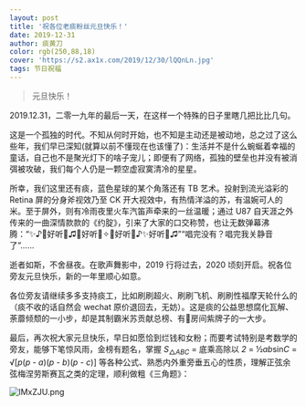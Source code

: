 ```yaml
---
layout: post
title: '祝各位老痰粉丝元旦快乐！'
date: 2019-12-31
author: 痰黄刀
color: rgb(250,88,18)
cover: 'https://s2.ax1x.com/2019/12/30/lQQnLn.jpg'
tags: 节日祝福
---
```


> 元旦快乐！

2019.12.31，二零一九年的最后一天，在这样一个特殊的日子里瞎几把比比几句。

这是一个孤独的时代。不知从何时开始，也不知是主动还是被动地，总之过了这么些年，我们早已深知(就算以前不懂现在也该懂了)：生活并不是什么蜿蜒着幸福的童话，自己也不是聚光灯下的啥子宠儿；即便有了网络，孤独的壁垒也并没有被消弭被攻破，我们每个人仍是一颗空虚寂寞清冷的星星。

所幸，我们这里还有痰，蓝色星球的某个角落还有 TB 艺术。投射到流光溢彩的 Retina 屏的分身斧视效乃至 CK 开大视效中，有热情洋溢的苏，有温婉可人的米。至于屏外，则有冷雨夜里火车汽笛声牵来的一丝温暖；通过 U87 自天涯之外传来的一曲深情款款的《约腚》，引来了大家的口交称赞，也让无数弹幕沸腾：“✨♪🎉好听🎊♫🍭好听🍭✧🌈好听🌈♪✨好听🎉♫”“唱完没有？唱完我关静音了”……

逝者如斯，不舍昼夜。在歌声舞影中，2019 行将过去，2020 顷刻开启。祝各位旁友元旦快乐，新的一年里顺心如意。

各位旁友请继续多多支持痰工，比如刷刷超火、刷刷飞机、刷刷性福摩天轮什么的（痰不收的话自然会 wechat 原价退回去，无妨）。这是痰的公益思想腐化瓦解、荼蘼倾颓的一小步，却是其制霸米苏贡献总榜、有🍉房间紫牌子的一大步。

最后，再次祝大家元旦快乐，早日如愿恰到烂钱和女粉；而要考试特别是考数学的旁友，能够下笔惊风雨，金榜有题名，掌握 *S*<sub>△*ABC*</sub> = 底乘高除以 *2* = ½*ab*sin*C* = √[*p*(*p* - *a*)(*p* - *b*)(*p* - *c*)] 等各种公式、熟悉内外重旁垂五心的性质，理解正弦余弦梅涅劳斯赛瓦之类的定理，顺利做粗《三角题》：

![lMxZJU.png](https://s2.ax1x.com/2019/12/30/lMxZJU.png)
